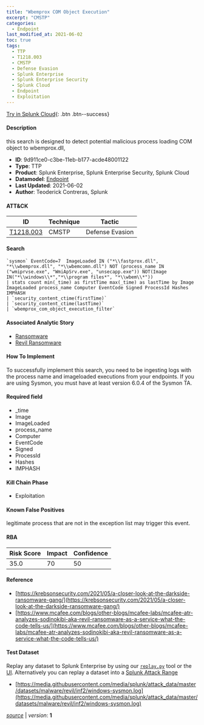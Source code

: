 ```yaml
---
title: "Wbemprox COM Object Execution"
excerpt: "CMSTP"
categories:
  - Endpoint
last_modified_at: 2021-06-02
toc: true
tags:
  - TTP
  - T1218.003
  - CMSTP
  - Defense Evasion
  - Splunk Enterprise
  - Splunk Enterprise Security
  - Splunk Cloud
  - Endpoint
  - Exploitation
---
```




[Try in Splunk Cloud](#https://www.splunk.com/en_us/software/splunk-cloud-platform.html){: .btn .btn--success}

#### Description

this search is designed to detect potential malicious process loading COM object to wbemprox.dll,

- **ID**: 9d911ce0-c3be-11eb-b177-acde48001122
- **Type**: TTP
- **Product**: Splunk Enterprise, Splunk Enterprise Security, Splunk Cloud
- **Datamodel**: [Endpoint](https://docs.splunk.com/Documentation/CIM/latest/User/Endpoint)
- **Last Updated**: 2021-06-02
- **Author**: Teoderick Contreras, Splunk


#### ATT&CK

| ID          | Technique   | Tactic       |
| ----------- | ----------- |--------------|
| [T1218.003](https://attack.mitre.org/techniques/T1218/003/) | CMSTP | Defense Evasion |


#### Search

```
`sysmon` EventCode=7  ImageLoaded IN ("*\\fastprox.dll", "*\\wbemprox.dll", "*\\wbemcomn.dll") NOT (process_name IN ("wmiprvse.exe", "WmiApSrv.exe", "unsecapp.exe")) NOT(Image IN("*\\windows\\*","*\\program files*", "*\\wbem\\*")) 
| stats count min(_time) as firstTime max(_time) as lastTime by Image ImageLoaded process_name Computer EventCode Signed ProcessId Hashes IMPHASH 
| `security_content_ctime(firstTime)` 
| `security_content_ctime(lastTime)` 
| `wbemprox_com_object_execution_filter`
```

#### Associated Analytic Story
* [Ransomware](/stories/ransomware)
* [Revil Ransomware](/stories/revil_ransomware)


#### How To Implement
To successfully implement this search, you need to be ingesting logs with the process name and imageloaded executions from your endpoints. If you are using Sysmon, you must have at least version 6.0.4 of the Sysmon TA.

#### Required field
* _time
* Image
* ImageLoaded
* process_name
* Computer
* EventCode
* Signed
* ProcessId
* Hashes
* IMPHASH


#### Kill Chain Phase
* Exploitation


#### Known False Positives
legitimate process that are not in the exception list may trigger this event.



#### RBA

| Risk Score  | Impact      | Confidence   |
| ----------- | ----------- |--------------|
| 35.0 | 70 | 50 |



#### Reference

* [https://krebsonsecurity.com/2021/05/a-closer-look-at-the-darkside-ransomware-gang/](https://krebsonsecurity.com/2021/05/a-closer-look-at-the-darkside-ransomware-gang/)
* [https://www.mcafee.com/blogs/other-blogs/mcafee-labs/mcafee-atr-analyzes-sodinokibi-aka-revil-ransomware-as-a-service-what-the-code-tells-us/](https://www.mcafee.com/blogs/other-blogs/mcafee-labs/mcafee-atr-analyzes-sodinokibi-aka-revil-ransomware-as-a-service-what-the-code-tells-us/)



#### Test Dataset
Replay any dataset to Splunk Enterprise by using our [`replay.py`](https://github.com/splunk/attack_data#using-replaypy) tool or the [UI](https://github.com/splunk/attack_data#using-ui).
Alternatively you can replay a dataset into a [Splunk Attack Range](https://github.com/splunk/attack_range#replay-dumps-into-attack-range-splunk-server)

* [https://media.githubusercontent.com/media/splunk/attack_data/master/datasets/malware/revil/inf2/windows-sysmon.log](https://media.githubusercontent.com/media/splunk/attack_data/master/datasets/malware/revil/inf2/windows-sysmon.log)



[*source*](https://github.com/splunk/security_content/tree/develop/detections/endpoint/wbemprox_com_object_execution.yml) \| *version*: **1**